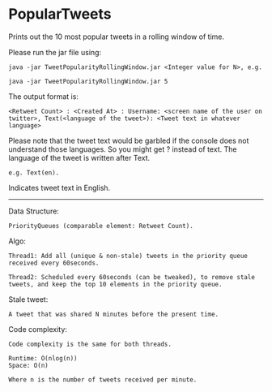 PopularTweets
=============

Prints out the 10 most popular tweets in a rolling window of time. 

Please run the jar file using: 

    java -jar TweetPopularityRollingWindow.jar <Integer value for N>, e.g. 

    java -jar TweetPopularityRollingWindow.jar 5


The output format is: 

    <Retweet Count> : <Created At> : Username: <screen name of the user on twitter>, Text(<language of the tweet>): <Tweet text in whatever language>

Please note that the tweet text would be garbled if the console does not understand those languages. So you might get ? instead of text. The language of the tweet is written after Text. 

    e.g. Text(en). 

Indicates tweet text in English. 

-------

Data Structure: 

    PriorityQueues (comparable element: Retweet Count). 

Algo: 

    Thread1: Add all (unique & non-stale) tweets in the priority queue received every 60seconds. 
    
    Thread2: Scheduled every 60seconds (can be tweaked), to remove stale tweets, and keep the top 10 elements in the priority queue. 

Stale tweet:

    A tweet that was shared N minutes before the present time. 


Code complexity: 

    Code complexity is the same for both threads. 
    
    Runtime: O(nlog(n))
    Space: O(n)
    
    Where n is the number of tweets received per minute. 

